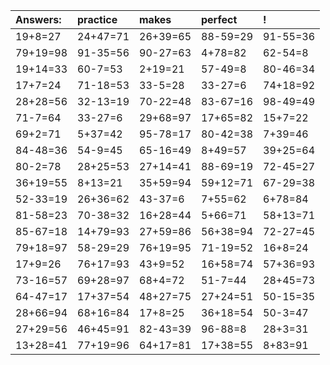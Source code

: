 | Answers: | practice | makes | perfect | ! |
| :--- | :--- | :--- | :--- | :--- |
| 19+8=27 | 24+47=71 | 26+39=65 | 88-59=29 | 91-55=36 | 
| 79+19=98 | 91-35=56 | 90-27=63 | 4+78=82 | 62-54=8 | 
| 19+14=33 | 60-7=53 | 2+19=21 | 57-49=8 | 80-46=34 | 
| 17+7=24 | 71-18=53 | 33-5=28 | 33-27=6 | 74+18=92 | 
| 28+28=56 | 32-13=19 | 70-22=48 | 83-67=16 | 98-49=49 | 
| 71-7=64 | 33-27=6 | 29+68=97 | 17+65=82 | 15+7=22 | 
| 69+2=71 | 5+37=42 | 95-78=17 | 80-42=38 | 7+39=46 | 
| 84-48=36 | 54-9=45 | 65-16=49 | 8+49=57 | 39+25=64 | 
| 80-2=78 | 28+25=53 | 27+14=41 | 88-69=19 | 72-45=27 | 
| 36+19=55 | 8+13=21 | 35+59=94 | 59+12=71 | 67-29=38 | 
| 52-33=19 | 26+36=62 | 43-37=6 | 7+55=62 | 6+78=84 | 
| 81-58=23 | 70-38=32 | 16+28=44 | 5+66=71 | 58+13=71 | 
| 85-67=18 | 14+79=93 | 27+59=86 | 56+38=94 | 72-27=45 | 
| 79+18=97 | 58-29=29 | 76+19=95 | 71-19=52 | 16+8=24 | 
| 17+9=26 | 76+17=93 | 43+9=52 | 16+58=74 | 57+36=93 | 
| 73-16=57 | 69+28=97 | 68+4=72 | 51-7=44 | 28+45=73 | 
| 64-47=17 | 17+37=54 | 48+27=75 | 27+24=51 | 50-15=35 | 
| 28+66=94 | 68+16=84 | 17+8=25 | 36+18=54 | 50-3=47 | 
| 27+29=56 | 46+45=91 | 82-43=39 | 96-88=8 | 28+3=31 | 
| 13+28=41 | 77+19=96 | 64+17=81 | 17+38=55 | 8+83=91 | 
